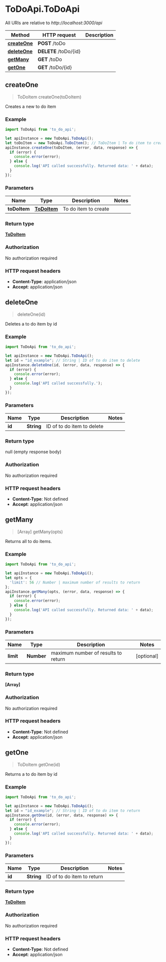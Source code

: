 # ToDoApi.ToDoApi

All URIs are relative to *http://localhost:3000/api*

Method | HTTP request | Description
------------- | ------------- | -------------
[**createOne**](ToDoApi.md#createOne) | **POST** /toDo | 
[**deleteOne**](ToDoApi.md#deleteOne) | **DELETE** /toDo/{id} | 
[**getMany**](ToDoApi.md#getMany) | **GET** /toDo | 
[**getOne**](ToDoApi.md#getOne) | **GET** /toDo/{id} | 



## createOne

> ToDoItem createOne(toDoItem)



Creates a new to do item

### Example

```javascript
import ToDoApi from 'to_do_api';

let apiInstance = new ToDoApi.ToDoApi();
let toDoItem = new ToDoApi.ToDoItem(); // ToDoItem | To do item to create
apiInstance.createOne(toDoItem, (error, data, response) => {
  if (error) {
    console.error(error);
  } else {
    console.log('API called successfully. Returned data: ' + data);
  }
});
```

### Parameters


Name | Type | Description  | Notes
------------- | ------------- | ------------- | -------------
 **toDoItem** | [**ToDoItem**](ToDoItem.md)| To do item to create | 

### Return type

[**ToDoItem**](ToDoItem.md)

### Authorization

No authorization required

### HTTP request headers

- **Content-Type**: application/json
- **Accept**: application/json


## deleteOne

> deleteOne(id)



Deletes a to do item by id

### Example

```javascript
import ToDoApi from 'to_do_api';

let apiInstance = new ToDoApi.ToDoApi();
let id = "id_example"; // String | ID of to do item to delete
apiInstance.deleteOne(id, (error, data, response) => {
  if (error) {
    console.error(error);
  } else {
    console.log('API called successfully.');
  }
});
```

### Parameters


Name | Type | Description  | Notes
------------- | ------------- | ------------- | -------------
 **id** | **String**| ID of to do item to delete | 

### Return type

null (empty response body)

### Authorization

No authorization required

### HTTP request headers

- **Content-Type**: Not defined
- **Accept**: application/json


## getMany

> [Array] getMany(opts)



Returns all to do items. 

### Example

```javascript
import ToDoApi from 'to_do_api';

let apiInstance = new ToDoApi.ToDoApi();
let opts = {
  'limit': 56 // Number | maximum number of results to return
};
apiInstance.getMany(opts, (error, data, response) => {
  if (error) {
    console.error(error);
  } else {
    console.log('API called successfully. Returned data: ' + data);
  }
});
```

### Parameters


Name | Type | Description  | Notes
------------- | ------------- | ------------- | -------------
 **limit** | **Number**| maximum number of results to return | [optional] 

### Return type

**[Array]**

### Authorization

No authorization required

### HTTP request headers

- **Content-Type**: Not defined
- **Accept**: application/json


## getOne

> ToDoItem getOne(id)



Returns a to do item by id

### Example

```javascript
import ToDoApi from 'to_do_api';

let apiInstance = new ToDoApi.ToDoApi();
let id = "id_example"; // String | ID of to do item to return
apiInstance.getOne(id, (error, data, response) => {
  if (error) {
    console.error(error);
  } else {
    console.log('API called successfully. Returned data: ' + data);
  }
});
```

### Parameters


Name | Type | Description  | Notes
------------- | ------------- | ------------- | -------------
 **id** | **String**| ID of to do item to return | 

### Return type

[**ToDoItem**](ToDoItem.md)

### Authorization

No authorization required

### HTTP request headers

- **Content-Type**: Not defined
- **Accept**: application/json

